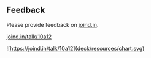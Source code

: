 ## Feedback

<div class="multicolumn">
<div>
<p>Please provide feedback on <a href="https://joind.in">joind.in</a>.</p>
<p><a href="https://joind.in/talk/10a12">joind.in/talk/10a12</a></p>
</div>
<div>

![https://joind.in/talk/10a12](deck/resources/chart.svg)

</div>
</div>
